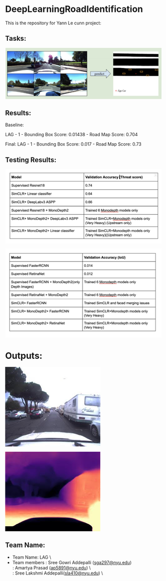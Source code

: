 # DeepLearningRoadIdentification

This is the repository for Yann Le cunn project:

## Tasks:

![Road Map Accuracy](images/Task.png)

## Results:
Baseline:

LAG - 1 - Bounding Box Score: 0.01438 - Road Map Score: 0.704

Final:
LAG - 1 - Bounding Box Score: 0.017 - Road Map Score: 0.73

## Testing Results:

![Road Map Accuracy](images/Result_Road_map.png)

![Road Map Accuracy](images/object%20detection.png)

# Outputs:

![Road Map Accuracy](/images/OriginalImage.jpg)

![Road Map Accuracy](images/DepthImage.jpg)

## Team Name:
+ Team Name: LAG \
+ Team members : Sree Gowri Addepalli (sga297@nyu.edu) \
             : Amartya Prasad (ap5891@nyu.edu)    \          
             : Sree Lakshmi Addepalli(sla410@nyu.edu) \






